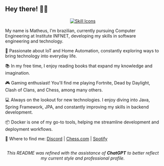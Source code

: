 ## Hey there! 👋🏻

<p align="center">
  <a href="https://skillicons.dev">
    <img src="https://skillicons.dev/icons?i=ts,java,bash,ros,docker,arch,raspberrypi&perline=7" alt="Skill Icons" />
  </a>
</p>

My name is Matheus, I'm brazilian, currently pursuing Computer Engineering at Institute INFNET, developing my skills in software engineering and technology.

🌱 Passionate about IoT and Home Automation, constantly exploring ways to bring technology into everyday life.

📚 In my free time, I enjoy reading books that expand my knowledge and imagination.

🎮 Gaming enthusiast! You'll find me playing Fortnite, Dead by Daylight, Clash of Clans, and Chess, among many others.

💻 Always on the lookout for new technologies. I enjoy diving into Java, Spring Framework, JPA, and constantly improving my skills in backend development.

📦 Docker is one of my go-to tools, helping me streamline development and deployment workflows.

💬 Where to find me: [Discord](https://discordapp.com/users/325732460073713664) | [Chess.com](https://www.chess.com/matheus-srego) | [Spotify](https://open.spotify.com/user/matthew_27-br)

##

<p align="center">
    <i>This README was refined with the assistance of <b>ChatGPT</b> to better reflect my current style and professional profile.</i>
</p>

